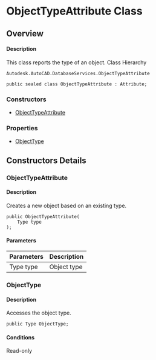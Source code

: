 # ObjectTypeAttribute Class

## Overview

#### Description
This class reports the type of an object.
Class Hierarchy
```text
Autodesk.AutoCAD.DatabaseServices.ObjectTypeAttribute
```

```text
public sealed class ObjectTypeAttribute : Attribute;
```

### Constructors

- [ObjectTypeAttribute](#objecttypeattribute)

### Properties

- [ObjectType](#objecttype)


## Constructors Details

### ObjectTypeAttribute

#### Description
Creates a new object based on an existing type.
```text
public ObjectTypeAttribute(
    Type type
);
```

#### Parameters

| Parameters | Description |
| --- | --- |
| Type type | Object type |

### ObjectType

#### Description
Accesses the object type.
```text
public Type ObjectType;
```

#### Conditions
Read-only